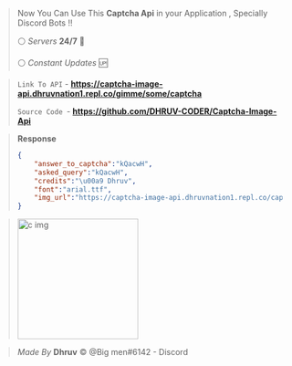 > Now You Can Use This  **Captcha Api**  in your Application , Specially Discord Bots !! 
> 
> :white_circle:  *Servers* **24/7** :arrows_counterclockwise: 
>
> :white_circle: *Constant Updates* :up: 


> `Link To API` - **https://captcha-image-api.dhruvnation1.repl.co/gimme/some/captcha**
> 
> `Source Code `- **https://github.com/DHRUV-CODER/Captcha-Image-Api**

> **Response**
> ```json
> {
>     "answer_to_captcha":"kQacwH",
>     "asked_query":"kQacwH",
>     "credits":"\u00a9 Dhruv",
>     "font":"arial.ttf",
>     "img_url":"https://captcha-image-api.dhruvnation1.repl.co/captchame/aYZgreUcebbB8DucjACAeHcz5LR24M6TmKg8d0eNE5fj3xo7d6yD9Wn8DAb"
> }
> ```

> <img width="211" alt="c img" src="https://user-images.githubusercontent.com/60794694/115061057-51b42700-9ef1-11eb-964c-eea09d8b0fa5.PNG">
>

> *Made By* **Dhruv** :copyright:
> @Big men#6142  - Discord


